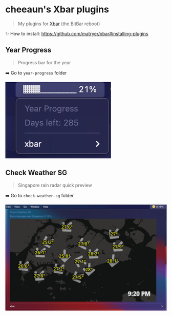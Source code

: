 # cheeaun's Xbar plugins

> My plugins for [Xbar](https://xbarapp.com/) (the BitBar reboot)

✨ How to install: https://github.com/matryer/xbar#installing-plugins

## Year Progress

> Progress bar for the year

➡️ Go to `year-progress` folder

![Screenshot of Year Progress](year-progress/screenshot.png)

## Check Weather SG

> Singapore rain radar quick preview

➡️ Go to `check-weather-sg` folder

![Screenshot of Check Weather SG](check-weather-sg/screenshot.png)

